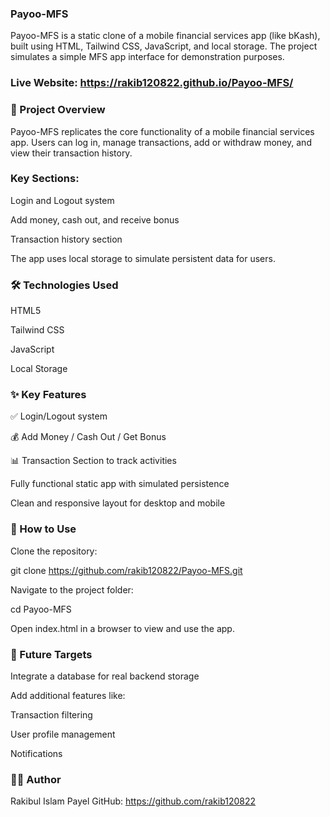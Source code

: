 ### Payoo-MFS

Payoo-MFS is a static clone of a mobile financial services app (like bKash), built using HTML, Tailwind CSS, JavaScript, and local storage.
The project simulates a simple MFS app interface for demonstration purposes.

### Live Website: https://rakib120822.github.io/Payoo-MFS/

### 📝 Project Overview

Payoo-MFS replicates the core functionality of a mobile financial services app.
Users can log in, manage transactions, add or withdraw money, and view their transaction history.

### Key Sections:

Login and Logout system

Add money, cash out, and receive bonus

Transaction history section

The app uses local storage to simulate persistent data for users.

### 🛠️ Technologies Used

HTML5

Tailwind CSS

JavaScript

Local Storage

### ✨ Key Features

✅ Login/Logout system

💰 Add Money / Cash Out / Get Bonus

📊 Transaction Section to track activities

Fully functional static app with simulated persistence

Clean and responsive layout for desktop and mobile


### 🚀 How to Use

Clone the repository:

git clone https://github.com/rakib120822/Payoo-MFS.git


Navigate to the project folder:

cd Payoo-MFS


Open index.html in a browser to view and use the app.

### 🎯 Future Targets

Integrate a database for real backend storage

Add additional features like:

Transaction filtering

User profile management

Notifications

### 👨‍💻 Author

Rakibul Islam Payel
GitHub: https://github.com/rakib120822
